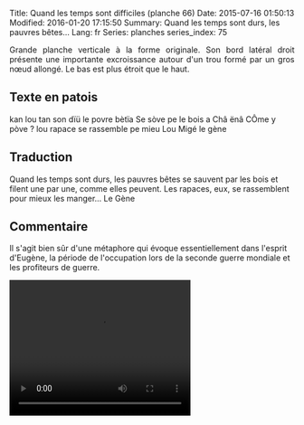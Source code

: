 Title: Quand les temps sont difficiles (planche 66)
Date: 2015-07-16 01:50:13
Modified: 2016-01-20 17:15:50
Summary: Quand les temps sont durs, les pauvres bêtes…
Lang: fr
Series: planches
series_index: 75

<p style="text-align:justify;">Grande planche verticale à la forme originale. Son bord latéral droit présente une importante excroissance autour d'un trou formé par un gros nœud allongé. Le bas est plus étroit que le haut.</p>

<figure class="image-block" style="float: right;">
  <img alt="" src="{static}/images/planche_66.png">
  <figcaption style="max-width: 378px"></figcaption>
</figure>


## Texte en patois
kan lou tan son dïü le povre bètïa Se sòve pe le bois a Châ ënâ CÔme y pòve ? lou rapace se rassemble pe  mieu Lou Migé             								   le  gène



## Traduction
Quand les temps sont durs, les pauvres bêtes se sauvent par les bois et filent une par une, comme elles peuvent.  Les rapaces, eux, se rassemblent pour mieux les manger…          Le  Gène

## Commentaire
Il s'agit bien sûr d'une métaphore qui évoque essentiellement dans l'esprit d'Eugène, la période de l'occupation lors de la seconde guerre mondiale et les profiteurs de guerre.


<video width="320" height="240" controls>
  <source src="https://d1njpgd0ygatdn.cloudfront.net/video_66.mp4" type="video/mp4">
</video>
